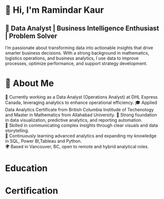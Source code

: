 # 👋 Hi, I'm Ramindar Kaur
##  🎯  Data Analyst | Business Intelligence Enthusiast | Problem Solver
 I’m passionate about transforming data into actionable insights that drive smarter business decisions. With a strong background in    mathematics, logistics operations, and business analytics, I use data to improve processes, optimize performance, and support strategy development.
# 🧩 About Me
  💼 Currently working as a Data Analyst (Operations Analyst) at DHL Express Canada, leveraging analytics to enhance operational efficiency.
  🎓 Applied Data Analytics Certificate from British Columbia Institude of Techenology and Master in Mathematics from Allahabad University.
  🧠 Strong foundation in data visualization, predictive analytics, and reporting automation.              
  💬 Skilled in communicating complex insights through clear visuals and data storytelling.    
   🌱 Continuously learning advanced analytics and expanding my knowledge in SQL, Power BI,Tableau and Python.      
   🌍 Based in Vancouver, BC, open to remote and hybrid analytical roles.


# Education

# Certification 
